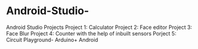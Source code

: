 # Android-Studio-
Android Studio Projects
Project 1: Calculator
Project 2: Face editor
Project 3: Face Blur
Project 4: Counter with the help of inbuilt sensors
Porject 5: Circuit Playground- Arduino+ Android 
